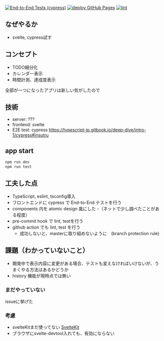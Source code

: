 [![End-to-End Tests (cypress)](https://github.com/masa5555/svelteScheduleApp/actions/workflows/e2e.yml/badge.svg?branch=master)](https://github.com/masa5555/svelteScheduleApp/actions/workflows/e2e.yml)
[![deploy GitHub Pages](https://github.com/masa5555/svelteScheduleApp/actions/workflows/github_pages.yml/badge.svg?branch=master)](https://github.com/masa5555/svelteScheduleApp/actions/workflows/github_pages.yml)
[![lint](https://github.com/masa5555/svelteScheduleApp/actions/workflows/linting.yml/badge.svg?branch=master)](https://github.com/masa5555/svelteScheduleApp/actions/workflows/linting.yml)

## なぜやるか
- svelte, cypress試す 

## コンセプト
- TODO細分化
- カレンダー表示
- 時間計測、達成度表示

全部が一つになったアプリは新しい気がしたので

## 技術
- server: ???
- frontend: svelte
- E2E test: cypress
https://typescript-jp.gitbook.io/deep-dive/intro-1/cypress#insutru

## app start
```sh
npm run dev
npm run test
```

## 工夫した点
- TypeScript, eslint, tsconfig導入
- フロントエンドに cypress で End-to-End テストを行う
- components 内を atomic design 風にした
  -（ネットで少し調べたことがある程度）
- pre-commit hook で lint, testを行う
- github action でも lint, test を行う
  - 成功しないと、masterに取り組めないように　(branch protection rule)

## 課題（わかっていないこと）
- 開発中で表示内容に変更がある場合、テストも変えなければいけないが、うまくやる方法はあるかどうか
- history 機能が現時点では無い

### まだやっていない
issueに挙げた

### 考慮
- svelteKitまだ使ってない
[SvelteKit](https://kit.svelte.dev)
- ブラウザにsvelte-devtool入れても、有効にならない
